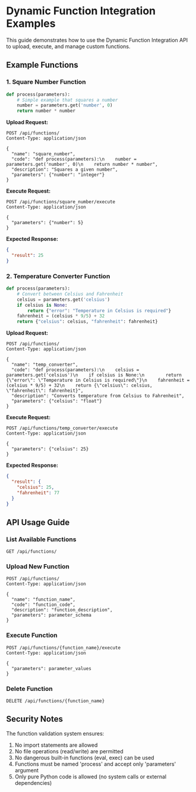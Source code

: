 # Dynamic Function Integration Examples

This guide demonstrates how to use the Dynamic Function Integration API to upload, execute, and manage custom functions.

## Example Functions

### 1. Square Number Function
```python
def process(parameters):
    # Simple example that squares a number
    number = parameters.get('number', 0)
    return number * number
```

**Upload Request:**
```http
POST /api/functions/
Content-Type: application/json

{
  "name": "square_number",
  "code": "def process(parameters):\n    number = parameters.get('number', 0)\n    return number * number",
  "description": "Squares a given number",
  "parameters": {"number": "integer"}
}
```

**Execute Request:**
```http
POST /api/functions/square_number/execute
Content-Type: application/json

{
  "parameters": {"number": 5}
}
```

**Expected Response:**
```json
{
  "result": 25
}
```

### 2. Temperature Converter Function
```python
def process(parameters):
    # Convert between Celsius and Fahrenheit
    celsius = parameters.get('celsius')
    if celsius is None:
        return {"error": "Temperature in Celsius is required"}
    fahrenheit = (celsius * 9/5) + 32
    return {"celsius": celsius, "fahrenheit": fahrenheit}
```

**Upload Request:**
```http
POST /api/functions/
Content-Type: application/json

{
  "name": "temp_converter",
  "code": "def process(parameters):\n    celsius = parameters.get('celsius')\n    if celsius is None:\n        return {\"error\": \"Temperature in Celsius is required\"}\n    fahrenheit = (celsius * 9/5) + 32\n    return {\"celsius\": celsius, \"fahrenheit\": fahrenheit}",
  "description": "Converts temperature from Celsius to Fahrenheit",
  "parameters": {"celsius": "float"}
}
```

**Execute Request:**
```http
POST /api/functions/temp_converter/execute
Content-Type: application/json

{
  "parameters": {"celsius": 25}
}
```

**Expected Response:**
```json
{
  "result": {
    "celsius": 25,
    "fahrenheit": 77
  }
}
```

## API Usage Guide

### List Available Functions
```http
GET /api/functions/
```

### Upload New Function
```http
POST /api/functions/
Content-Type: application/json

{
  "name": "function_name",
  "code": "function_code",
  "description": "function_description",
  "parameters": parameter_schema
}
```

### Execute Function
```http
POST /api/functions/{function_name}/execute
Content-Type: application/json

{
  "parameters": parameter_values
}
```

### Delete Function
```http
DELETE /api/functions/{function_name}
```

## Security Notes

The function validation system ensures:
1. No import statements are allowed
2. No file operations (read/write) are permitted
3. No dangerous built-in functions (eval, exec) can be used
4. Functions must be named 'process' and accept only 'parameters' argument
5. Only pure Python code is allowed (no system calls or external dependencies)
